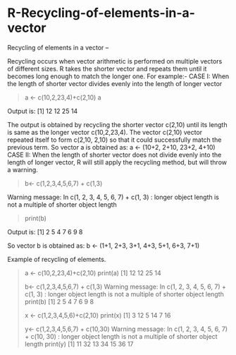 # R-Recycling-of-elements-in-a-vector

Recycling of elements in a vector –

Recycling occurs when vector arithmetic is performed on multiple vectors of different sizes. R takes the shorter vector and repeats them until it becomes long enough to match the longer one.
For example:-
CASE I: When the length of shorter vector divides evenly into the length of longer vector
> a <- c(10,2,23,4)+c(2,10)
> a

Output is:
[1] 12 12 25 14

The output is obtained by recycling the shorter vector c(2,10) until its length is same as the longer vector c(10,2,23,4). The vector c(2,10) vector repeated itself to form c(2,10, 2,10) so that it could successfully match the previous term.
So vector a is obtained as:
a <- (10+2, 2+10, 23+2, 4+10)
CASE II: When the length of shorter vector does not divide evenly into the length of longer vector, R will still apply the recycling method, but will throw a warning.
> b<- c(1,2,3,4,5,6,7) + c(1,3)

Warning message:
In c(1, 2, 3, 4, 5, 6, 7) + c(1, 3) :
  longer object length is not a multiple of shorter object length

> print(b)

Output is:
[1] 2 5 4 7 6 9 8

So vector b is obtained as:
b <- (1+1, 2+3, 3+1, 4+3, 5+1, 6+3, 7+1)

Example of recycling of elements.
> a <- c(10,2,23,4)+c(2,10)
> print(a)
[1] 12 12 25 14
>
> b<- c(1,2,3,4,5,6,7) + c(1,3)
Warning message:
In c(1, 2, 3, 4, 5, 6, 7) + c(1, 3) :
  longer object length is not a multiple of shorter object length
> print(b)
[1] 2 5 4 7 6 9 8
> 
> x <- c(1,2,3,4,5,6)+c(2,10)
> print(x)
[1]  3 12  5 14  7 16
> 
> y<- c(1,2,3,4,5,6,7) + c(10,30)
Warning message:
In c(1, 2, 3, 4, 5, 6, 7) + c(10, 30) :
  longer object length is not a multiple of shorter object length
> print(y)
[1] 11 32 13 34 15 36 17

